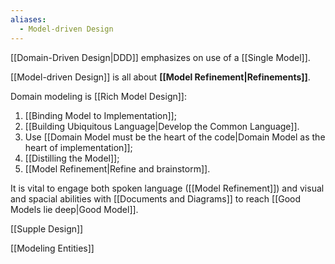 ```yaml
---
aliases:
  - Model-driven Design
---
```

[[Domain-Driven Design|DDD]] emphasizes on use of a [[Single Model]].

[[Model-driven Design]] is all about **[[Model Refinement|Refinements]]**.

Domain modeling is [[Rich Model Design]]:
1. [[Binding Model to Implementation]];
2. [[Building Ubiquitous Language|Develop the Common Language]].
3. Use [[Domain Model must be the heart of the code|Domain Model as the heart of implementation]];
4. [[Distilling the Model]];
5. [[Model Refinement|Refine and brainstorm]].

It is vital to engage both spoken language ([[Model Refinement]]) and visual and spacial abilities with [[Documents and Diagrams]] to reach [[Good Models lie deep|Good Model]].

[[Supple Design]]

[[Modeling Entities]]
